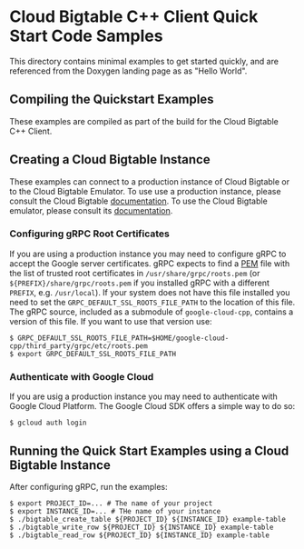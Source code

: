 # Cloud Bigtable C++ Client Quick Start Code Samples

This directory contains minimal examples to get started quickly, and are
referenced from the Doxygen landing page as as "Hello World".

## Compiling the Quickstart Examples

These examples are compiled as part of the build for the Cloud Bigtable C++
Client.

## Creating a Cloud Bigtable Instance

These examples can connect to a production instance of Cloud Bigtable or to the
Cloud Bigtable Emulator.  To use use a production instance, please consult the
Cloud Bigtable
[documentation](https://cloud.google.com/bigtable/docs/creating-instance).
To use the Cloud Bigtable emulator, please consult its
[documentation](https://cloud.google.com/bigtable/docs/emulator).

### Configuring gRPC Root Certificates

If you are using a production instance you may need to configure gRPC to accept
the Google server certificates.  gRPC expects to find a
[PEM](https://en.wikipedia.org/wiki/Privacy-enhanced_Electronic_Mail) file
with the list of trusted root certificates in `/usr/share/grpc/roots.pem`
(or `${PREFIX}/share/grpc/roots.pem` if you installed gRPC with a different
`PREFIX`, e.g. `/usr/local`).  If your system does not have this file installed
you need to set the `GRPC_DEFAULT_SSL_ROOTS_FILE_PATH` to the location of this
file. The gRPC source, included as a submodule of `google-cloud-cpp`, contains
a version of this file. If you want to use that version use:

```console
$ GRPC_DEFAULT_SSL_ROOTS_FILE_PATH=$HOME/google-cloud-cpp/third_party/grpc/etc/roots.pem
$ export GRPC_DEFAULT_SSL_ROOTS_FILE_PATH
```

### Authenticate with Google Cloud

If you are usig a production instance you may need to authenticate with Google
Cloud Platform. The Google Cloud SDK offers a simple way to do so:

```console
$ gcloud auth login
```

## Running the Quick Start Examples using a Cloud Bigtable Instance

After configuring gRPC, run the examples:

```console
$ export PROJECT_ID=... # The name of your project
$ export INSTANCE_ID=... # THe name of your instance
$ ./bigtable_create_table ${PROJECT_ID} ${INSTANCE_ID} example-table
$ ./bigtable_write_row ${PROJECT_ID} ${INSTANCE_ID} example-table
$ ./bigtable_read_row ${PROJECT_ID} ${INSTANCE_ID} example-table
```
